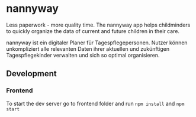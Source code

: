 # nannyway
Less paperwork - more quality time. 
The nannyway app helps childminders to quickly organize the data of current and future children in their care. 

nannyway ist ein digitaler Planer für Tagespflegepersonen. Nutzer können unkompliziert alle relevanten Daten ihrer aktuellen und zukünftigen Tagespflegekinder verwalten und sich so optimal organisieren.

## Development
### Frontend
To start the dev server go to frontend folder
and run `npm install` and `npm start`
